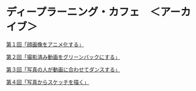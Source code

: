 # ディープラーニング・カフェ　＜アーカイブ＞

[第１回「顔画像をアニメ化する」](https://www.facebook.com/100068287644471/videos/3090887554491467/)

[第２回「撮影済み動画をグリーンバックにする」](https://www.facebook.com/100068287644471/videos/1033596797198914/)

[第３回「写真の人が動画に合わせてダンスする」](https://www.facebook.com/100068287644471/videos/4637622682986731/)

[第４回「写真からスケッチを描く」](https://www.facebook.com/100068287644471/videos/619398065975484/)
